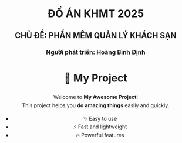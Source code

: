 <div align="center">
<h1>ĐỒ ÁN KHMT 2025</h1>
<h2>CHỦ ĐỀ: PHẦN MÊM QUẢN LÝ KHÁCH SẠN</h2>
<h3>Người phát triển: Hoàng Bình Định</h3> 
</div>

<div align="center" style="max-width: 600px; line-height: 1.6;">

# 🚀 My Project

Welcome to **My Awesome Project**!  
This project helps you **do amazing things** easily and quickly.

- ✨ Easy to use
- ⚡ Fast and lightweight
- 🔥 Powerful features

</div>
